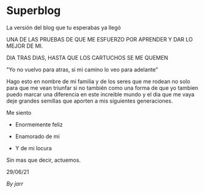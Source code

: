 # Superblog
La versión del blog que tu esperabas ya llegó

UNA DE LAS PRUEBAS DE QUE ME ESFUERZO POR APRENDER Y
DAR LO MEJOR DE MI.

DIA TRAS DIAS, HASTA QUE LOS CARTUCHOS SE ME QUEMEN

"Yo no vuelvo para atras, si mi camino lo veo para adelante"

Hago esto en nombre de mi familia y de los seres que me rodean no solo para que me vean triunfar si no también como una forma de que yo tambien puedo marcar una diferencia en este increible mundo y el dia que me vaya deje grandes semillas que aporten a mis siguientes generaciones.

Me siento 

- Enormemente feliz

- Enamorado de mi

- Y de mi locura

Sin mas que decir, actuemos.

29/06/21

*By jarr*